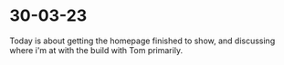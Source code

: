 # 30-03-23

Today is about getting the homepage finished to show, and discussing where i'm at with the build with Tom primarily.
